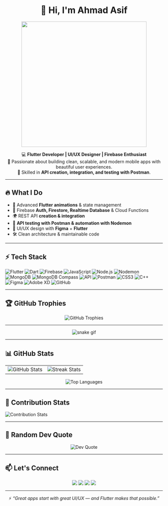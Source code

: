 <div align="center">

# 👋 Hi, I'm Ahmad Asif  

<img src="https://media.giphy.com/media/qgQUggAC3Pfv687qPC/giphy.gif" width="400"/>

💻 **Flutter Developer | UI/UX Designer | Firebase Enthusiast**  
🚀 Passionate about building clean, scalable, and modern mobile apps with beautiful user experiences.  
🔗 Skilled in **API creation, integration, and testing with Postman**.  

---
</div>

## 🔥 What I Do
- 📱 Advanced **Flutter animations** & state management  
- 🔑 Firebase **Auth, Firestore, Realtime Database** & Cloud Functions  
- 🌍 REST API **creation & integration**  
- 🧪 **API testing with Postman & automation with Nodemon**  
- 🎨 UI/UX design with **Figma** + **Flutter**  
- 🛠️ Clean architecture & maintainable code  

---

## ⚡ Tech Stack  

![Flutter](https://img.shields.io/badge/Flutter-02569B?style=for-the-badge&logo=flutter&logoColor=white)
![Dart](https://img.shields.io/badge/Dart-0175C2?style=for-the-badge&logo=dart&logoColor=white)
![Firebase](https://img.shields.io/badge/Firebase-FFCA28?style=for-the-badge&logo=firebase&logoColor=black)
![JavaScript](https://img.shields.io/badge/JavaScript-F7DF1E?style=for-the-badge&logo=javascript&logoColor=black)
![Node.js](https://img.shields.io/badge/Node.js-339933?style=for-the-badge&logo=node.js&logoColor=white)
![Nodemon](https://img.shields.io/badge/Nodemon-76D04B?style=for-the-badge&logo=nodemon&logoColor=black)
![MongoDB](https://img.shields.io/badge/MongoDB-47A248?style=for-the-badge&logo=mongodb&logoColor=white)
![MongoDB Compass](https://img.shields.io/badge/MongoDB%20Compass-47A248?style=for-the-badge&logo=mongodb&logoColor=white)
![API](https://img.shields.io/badge/API-Creation-blue?style=for-the-badge&logo=swagger&logoColor=white)
![Postman](https://img.shields.io/badge/Postman-FF6C37?style=for-the-badge&logo=postman&logoColor=white)
![CSS3](https://img.shields.io/badge/CSS3-1572B6?style=for-the-badge&logo=css3&logoColor=white)
![C++](https://img.shields.io/badge/C++-00599C?style=for-the-badge&logo=cplusplus&logoColor=white)
![Figma](https://img.shields.io/badge/Figma-F24E1E?style=for-the-badge&logo=figma&logoColor=white)
![Adobe XD](https://img.shields.io/badge/AdobeXD-FF61F6?style=for-the-badge&logo=adobexd&logoColor=white)
![GitHub](https://img.shields.io/badge/GitHub-181717?style=for-the-badge&logo=github&logoColor=white)

---
## 🏆 GitHub Trophies  
<p align="center">
  <img src="https://github-profile-trophy.vercel.app/?username=Ahmad-030&theme=discord&no-frame=true&margin-w=15" alt="GitHub Trophies"/>
</p>

---
<p align="center">
  <img src="https://camo.githubusercontent.com/14a646a2ab516c4af8961aa726117a10597be3f0e8d2711d716217fd544a2bd5/68747470733a2f2f70726f66696c652d726561646d652d67656e657261746f722e636f6d2f6173736574732f736e616b652e737667" alt="snake gif" />
</p>

---

## 📊 GitHub Stats  

<p align="center">
  <table>
    <tr>
      <td>
        <img src="https://github-readme-stats.vercel.app/api?username=Ahmad-030&show_icons=true&theme=discord" alt="GitHub Stats" />
      </td>
      <td>
        <img src="https://github-readme-streak-stats.herokuapp.com/?user=Ahmad-030&theme=discord" alt="Streak Stats" />
      </td>
    </tr>
  </table>
</p>

<p align="center">
  <img src="https://github-readme-stats.vercel.app/api/top-langs/?username=Ahmad-030&layout=compact&theme=discord" alt="Top Languages" />
</p>

---
## 🥇 Contribution Stats  

![Contribution Stats](https://github-contributor-stats.vercel.app/api?username=Ahmad-030&limit=5&theme=discord&combine_all_yearly_contributions=true)

---

## 📝 Random Dev Quote  

<p align="center">
  <img src="https://quotes-github-readme.vercel.app/api?type=horizontal&theme=discord" alt="Dev Quote"/>
</p>


---

## 📫 Let's Connect  

<p align="center">
<a href="https://ahmads03portfolio.netlify.app/"><img src="https://img.shields.io/badge/Portfolio-000000?style=for-the-badge&logo=About.me&logoColor=white"></a>
<a href="https://www.linkedin.com/in/ahmadasif030/"><img src="https://img.shields.io/badge/LinkedIn-0A66C2?style=for-the-badge&logo=linkedin&logoColor=white"></a>
<a href="ahmadasif20222@gmail.com"><img src="https://img.shields.io/badge/Email-D14836?style=for-the-badge&logo=gmail&logoColor=white"></a>
<a href="https://wa.me/923297762280"><img src="https://img.shields.io/badge/WhatsApp-25D366?style=for-the-badge&logo=whatsapp&logoColor=white"></a>  
</p>

---
<p align="center">
  ⚡ <i>“Great apps start with great UI/UX — and Flutter makes that possible.”</i>
</p>

